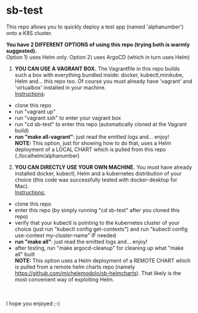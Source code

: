 # sb-test
This repo allows you to quickly deploy a test app (named 'alphanumber') onto a K8S cluster. 

<b>You have 2 DIFFERENT OPTIONS of using this repo (trying both is warmly suggested).</b>
<br>Option 1) uses Helm only. Option 2) uses ArgoCD (which in turn uses Helm)


1) <b>YOU CAN USE A VAGRANT BOX.</b> The Vagrantfile in this repo builds such a box with everything bundled inside: docker, kubectl,minikube, Helm and... this repo too. Of course you must already have 'vagrant' and 'virtualbox' installed in your machine.
<br><u>Instructions</u>:
- clone this repo
- run "vagrant up"
- run "vagrant ssh" to enter your vagrant box
- run "cd sb-test" to enter this repo (automatically cloned at the Vagrant build)
- <b>run "make all-vagrant"</b>: just read the emitted logs and... enjoy!
<br><b>NOTE:</b> This option, just for showing how to do that, uses a Helm deployment of a LOCAL CHART which is pulled from this repo (./localhelm/alphanumber)


2) <b>YOU CAN DIRECTLY USE YOUR OWN MACHINE.</b> You must have already installed docker, kubectl, Helm and a kubernetes distribution of your choice (this code was successfully tested with docker-desktop for Mac).
<br><u>Instructions:</u>
- clone this repo
- enter this repo (by simply running "cd sb-test" after you cloned this repo)
- verify that your kubectl is pointing to the kubernetes cluster of your choice (just run "kubectl config get-contexts") and run "kubectl config use-context my-cluster-name" IF needed
- <b>run "make all"</b>: just read the emitted logs and... enjoy!
- after testing, run "make argocd-cleanup" for cleaning up what "make all" built
<br><b>NOTE:</b> This option uses a Helm deployment of a REMOTE CHART which is pulled from a remote helm charts repo (namely https://github.com/michelemodolo/sb-helmcharts). That likely is the most convenient way of exploiting Helm.

<br><br>
I hope you enjoyed ;-)

